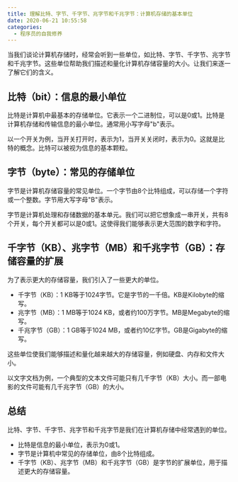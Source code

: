 ```yaml
---
title: 理解比特、字节、千字节、兆字节和千兆字节：计算机存储的基本单位
date: 2020-06-21 10:55:58
categories:
  - 程序员的自我修养
---
```




当我们谈论计算机存储时，经常会听到一些单位，如比特、字节、千字节、兆字节和千兆字节。这些单位帮助我们描述和量化计算机存储容量的大小。让我们来逐一了解它们的含义。

## 比特（bit）：信息的最小单位

比特是计算机中最基本的存储单位。它表示一个二进制位，可以是0或1。比特是计算机存储和传输信息的最小单位。通常用小写字母"b"表示。

以一个开关为例，当开关打开时，表示为1，当开关关闭时，表示为0。这就是比特的概念。比特可以被视为信息的基本颗粒。

## 字节（byte）：常见的存储单位

字节是计算机存储容量的常见单位。一个字节由8个比特组成，可以存储一个字符或一个整数。字节用大写字母"B"表示。

字节是计算机处理和存储数据的基本单元。我们可以把它想象成一串开关，共有8个开关，每个开关都可以是0或1。这使得我们能够表示更大范围的数字和字符。

## 千字节（KB）、兆字节（MB）和千兆字节（GB）：存储容量的扩展

为了表示更大的存储容量，我们引入了一些更大的单位。

- 千字节（KB）：1 KB等于1024字节。它是字节的一千倍。KB是Kilobyte的缩写。
- 兆字节（MB）：1 MB等于1024 KB，或者约100万字节。MB是Megabyte的缩写。
- 千兆字节（GB）：1 GB等于1024 MB，或者约10亿字节。GB是Gigabyte的缩写。

这些单位使我们能够描述和量化越来越大的存储容量，例如硬盘、内存和文件大小。

以文字文档为例，一个典型的文本文件可能只有几千字节（KB）大小。而一部电影的文件可能有几千兆字节（GB）的大小。

## 总结

比特、字节、千字节、兆字节和千兆字节是我们在计算机存储中经常遇到的单位。

- 比特是信息的最小单位，表示为0或1。
- 字节是计算机中常见的存储单位，由8个比特组成。
- 千字节（KB）、兆字节（MB）和千兆字节（GB）是字节的扩展单位，用于描述更大的存储容量。
